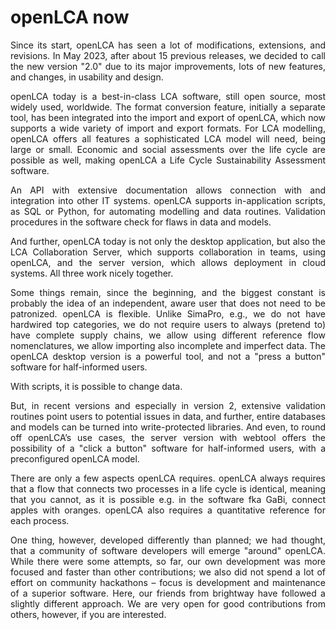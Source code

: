 # openLCA now

<div style='text-align: justify;'>

Since its start, openLCA has seen a lot of modifications, extensions, and revisions. In May 2023, after about 15 previous releases, we decided to call the new version "2.0" due to its major improvements, lots of new features, and changes, in usability and design.

openLCA today is a best-in-class LCA software, still open source, most widely used, worldwide. The format conversion feature, initially a separate tool, has been integrated into the import and export of openLCA, which now supports a wide variety of import and export formats. For LCA modelling, openLCA offers all features a sophisticated LCA model will need, being large or small. Economic and social assessments over the life cycle are possible as well, making openLCA a Life Cycle Sustainability Assessment software.

An API with extensive documentation allows connection with and integration into other IT systems. openLCA supports in-application scripts, as SQL or Python, for automating modelling and data routines. Validation procedures in the software check for flaws in data and models. 

And further, openLCA today is not only the desktop application, but also the LCA Collaboration Server, which supports collaboration in teams, using openLCA, and the server version, which allows deployment in cloud systems. All three work nicely together. 

Some things remain, since the beginning, and the biggest constant is probably the idea of an independent, aware user that does not need to be patronized. openLCA is flexible. Unlike SimaPro, e.g., we do not have hardwired top categories, we do not require users to always (pretend to) have complete supply chains, we allow using different reference flow nomenclatures, we allow importing also incomplete and imperfect data. The openLCA desktop version is a powerful tool, and not a "press a button" software for half-informed users.

With scripts, it is possible to change data. 

But, in recent versions and especially in version 2, extensive validation routines point users to potential issues in data, and further, entire databases and models can be turned into write-protected libraries. And even, to round off openLCA’s use cases, the server version with webtool offers the possibility of a "click a button" software for half-informed users, with a preconfigured openLCA model.

There are only a few aspects openLCA requires. openLCA always requires that a flow that connects two processes in a life cycle is identical, meaning that you cannot, as it is possible e.g. in the software fka GaBi, connect apples with oranges. openLCA also requires a quantitative reference for each process.

One thing, however, developed differently than planned; we had thought, that a community of software developers will emerge "around" openLCA. While there were some attempts, so far, our own development was more focused and faster than other contributions; we also did not spend a lot of effort on community hackathons – focus is development and maintenance of a superior software. Here, our friends from brightway have followed a slightly different approach. We are very open for good contributions from others, however, if you are interested. 

</div>